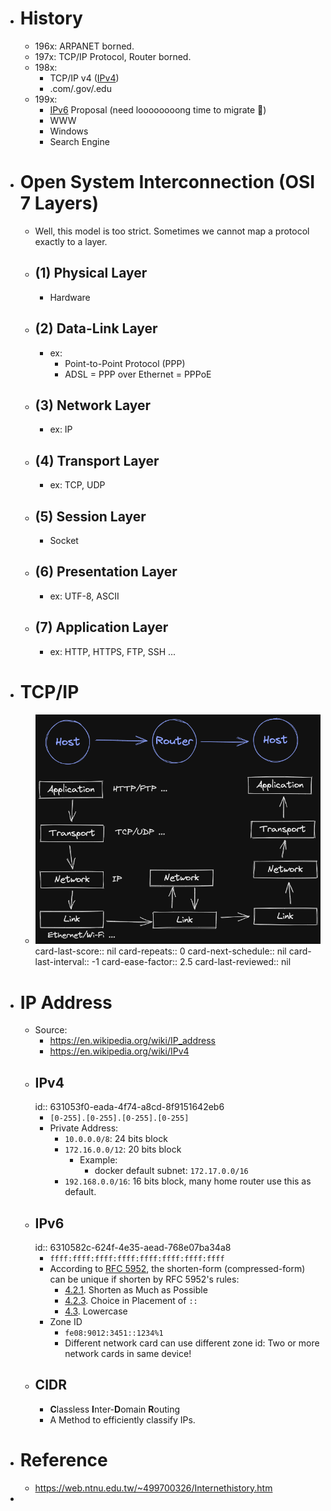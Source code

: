 - # History
	- 196x: ARPANET borned.
	- 197x: TCP/IP Protocol, Router borned.
	- 198x:
		- TCP/IP v4 ([IPv4](((631053f0-eada-4f74-a8cd-8f9151642eb6))))
		- .com/.gov/.edu
	- 199x:
		- [IPv6](((6310582c-624f-4e35-aead-768e07ba34a8))) Proposal (need loooooooong time to migrate 🥲)
		- WWW
		- Windows
		- Search Engine
- # Open System Interconnection (OSI 7 Layers)
	- Well, this model is too strict. Sometimes we cannot map a protocol exactly to a layer.
	- ## (1) Physical Layer
		- Hardware
	- ## (2) Data-Link Layer
		- ex:
			- Point-to-Point Protocol (PPP)
			- ADSL = PPP over Ethernet = PPPoE
	- ## (3) Network Layer
		- ex: IP
	- ## (4) Transport Layer
		- ex: TCP, UDP
	- ## (5) Session Layer
		- Socket
	- ## (6) Presentation Layer
		- ex: UTF-8, ASCII
	- ## (7) Application Layer
		- ex: HTTP, HTTPS, FTP, SSH ...
- # TCP/IP
	- ![tcp-ip](../assets/image_1661931387685_0.png)
	  card-last-score:: nil
	  card-repeats:: 0
	  card-next-schedule:: nil
	  card-last-interval:: -1
	  card-ease-factor:: 2.5
	  card-last-reviewed:: nil
- # IP Address
	- Source:
		- https://en.wikipedia.org/wiki/IP_address
		- https://en.wikipedia.org/wiki/IPv4
	- ## IPv4
	  id:: 631053f0-eada-4f74-a8cd-8f9151642eb6
		- `[0-255].[0-255].[0-255].[0-255]`
		- Private Address:
			- `10.0.0.0/8`: 24 bits block
			- `172.16.0.0/12`: 20 bits block
				- Example:
					- docker default subnet: `172.17.0.0/16`
			- `192.168.0.0/16`: 16 bits block, many home router use this as default.
	- ## IPv6
	  id:: 6310582c-624f-4e35-aead-768e07ba34a8
		- `ffff:ffff:ffff:ffff:ffff:ffff:ffff:ffff`
		- According to [RFC 5952](https://www.rfc-editor.org/rfc/rfc5952.html#section-4.2.1), the shorten-form (compressed-form) can be unique if shorten by RFC 5952's rules:
			- [4.2.1](https://www.rfc-editor.org/rfc/rfc5952.html#section-4.2.1).  Shorten as Much as Possible
			- [4.2.3](https://www.rfc-editor.org/rfc/rfc5952.html#section-4.2.3).  Choice in Placement of `::`
			- [4.3](https://www.rfc-editor.org/rfc/rfc5952.html#section-4.3).  Lowercase
		- Zone ID
			- `fe08:9012:3451::1234%1`
			- Different network card can use different zone id: Two or more network cards in same device!
	- ## CIDR
		- **C**lassless **I**nter-**D**omain **R**outing
		- A Method to efficiently classify IPs.
- # Reference
	- https://web.ntnu.edu.tw/~499700326/Internethistory.htm
-